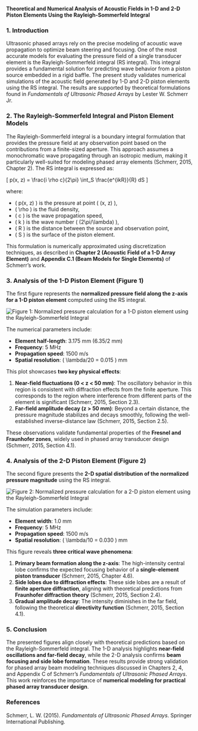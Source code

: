 **Theoretical and Numerical Analysis of Acoustic Fields in 1-D and 2-D Piston Elements Using the Rayleigh-Sommerfeld Integral**

### 1. Introduction
Ultrasonic phased arrays rely on the precise modeling of acoustic wave propagation to optimize beam steering and focusing. One of the most accurate models for evaluating the pressure field of a single transducer element is the Rayleigh-Sommerfeld integral (RS integral). This integral provides a fundamental solution for predicting wave behavior from a piston source embedded in a rigid baffle. The present study validates numerical simulations of the acoustic field generated by 1-D and 2-D piston elements using the RS integral. The results are supported by theoretical formulations found in *Fundamentals of Ultrasonic Phased Arrays* by Lester W. Schmerr Jr.

### 2. The Rayleigh-Sommerfeld Integral and Piston Element Models
The Rayleigh-Sommerfeld integral is a boundary integral formulation that provides the pressure field at any observation point based on the contributions from a finite-sized aperture. This approach assumes a monochromatic wave propagating through an isotropic medium, making it particularly well-suited for modeling phased array elements (Schmerr, 2015, Chapter 2). The RS integral is expressed as:

\[ p(x, z) = \frac{i \rho c}{2\pi} \int_S \frac{e^{ikR}}{R} dS \]

where:
- \( p(x, z) \) is the pressure at point \( (x, z) \),
- \( \rho \) is the fluid density,
- \( c \) is the wave propagation speed,
- \( k \) is the wave number \( (2\pi/\lambda) \),
- \( R \) is the distance between the source and observation point,
- \( S \) is the surface of the piston element.

This formulation is numerically approximated using discretization techniques, as described in **Chapter 2 (Acoustic Field of a 1-D Array Element)** and **Appendix C.1 (Beam Models for Single Elements)** of Schmerr’s work.

### 3. Analysis of the 1-D Piston Element (Figure 1)
The first figure represents the **normalized pressure field along the z-axis for a 1-D piston element** computed using the RS integral. 

![Figure 1: Normalized pressure calculation for a 1-D piston element using the Rayleigh-Sommerfeld Integral](../../examples/figures/1D_piston.png)

The numerical parameters include:
- **Element half-length**: 3.175 mm (6.35/2 mm)
- **Frequency**: 5 MHz
- **Propagation speed**: 1500 m/s
- **Spatial resolution**: \( \lambda/20 = 0.015 \) mm

This plot showcases **two key physical effects**:
1. **Near-field fluctuations (0 < z < 50 mm)**: The oscillatory behavior in this region is consistent with diffraction effects from the finite aperture. This corresponds to the region where interference from different parts of the element is significant (Schmerr, 2015, Section 2.3).
2. **Far-field amplitude decay (z > 50 mm)**: Beyond a certain distance, the pressure magnitude stabilizes and decays smoothly, following the well-established inverse-distance law (Schmerr, 2015, Section 2.5).

These observations validate fundamental properties of the **Fresnel and Fraunhofer zones**, widely used in phased array transducer design (Schmerr, 2015, Section 4.1).

### 4. Analysis of the 2-D Piston Element (Figure 2)
The second figure presents the **2-D spatial distribution of the normalized pressure magnitude** using the RS integral.

![Figure 2: Normalized pressure calculation for a 2-D piston element using the Rayleigh-Sommerfeld Integral](../../examples/figures/2D_piston.png)

The simulation parameters include:
- **Element width**: 1.0 mm
- **Frequency**: 5 MHz
- **Propagation speed**: 1500 m/s
- **Spatial resolution**: \( \lambda/10 = 0.030 \) mm

This figure reveals **three critical wave phenomena**:
1. **Primary beam formation along the z-axis**: The high-intensity central lobe confirms the expected focusing behavior of a **single-element piston transducer** (Schmerr, 2015, Chapter 4.6).
2. **Side lobes due to diffraction effects**: These side lobes are a result of **finite aperture diffraction**, aligning with theoretical predictions from **Fraunhofer diffraction theory** (Schmerr, 2015, Section 2.4).
3. **Gradual amplitude decay**: The intensity diminishes in the far field, following the theoretical **directivity function** (Schmerr, 2015, Section 4.1).

### 5. Conclusion
The presented figures align closely with theoretical predictions based on the Rayleigh-Sommerfeld integral. The 1-D analysis highlights **near-field oscillations and far-field decay**, while the 2-D analysis confirms **beam focusing and side lobe formation**. These results provide strong validation for phased array beam modeling techniques discussed in Chapters 2, 4, and Appendix C of Schmerr’s *Fundamentals of Ultrasonic Phased Arrays*. This work reinforces the importance of **numerical modeling for practical phased array transducer design**.

### References
Schmerr, L. W. (2015). *Fundamentals of Ultrasonic Phased Arrays*. Springer International Publishing.
